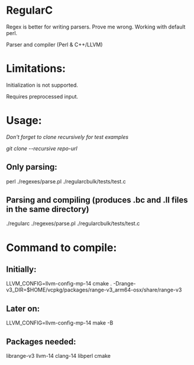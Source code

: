 ﻿# RegularC

Regex is better for writing parsers. Prove me wrong. Working with default perl.

Parser and compiler (Perl & C++/LLVM)

# Limitations:

Initialization is not supported.

Requires preprocessed input.

# Usage:

*Don't forget to clone recursively for test examples*

*git clone --recursive repo-url*

## Only parsing:

perl ./regexes/parse.pl ./regularcbulk/tests/test.c

## Parsing and compiling (produces .bc and .ll files in the same directory)

./regularc ./regexes/parse.pl ./regularcbulk/tests/test.c

# Command to compile:

## Initially:

LLVM_CONFIG=llvm-config-mp-14 cmake . -Drange-v3_DIR=$HOME/vcpkg/packages/range-v3_arm64-osx/share/range-v3

## Later on:

LLVM_CONFIG=llvm-config-mp-14 make -B

## Packages needed:

librange-v3 llvm-14 clang-14 libperl cmake